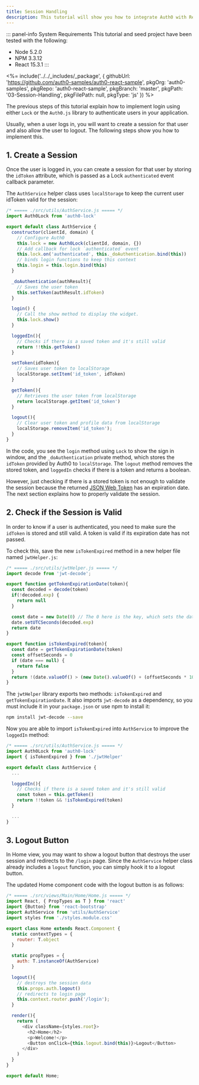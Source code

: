 ```yaml
---
title: Session Handling
description: This tutorial will show you how to integrate Auth0 with ReactJS to add session handling and logout to your web app.
---
```


::: panel-info System Requirements
This tutorial and seed project have been tested with the following:
* Node 5.2.0
* NPM 3.3.12
* React 15.3.1
:::

<%= include('../../_includes/_package', {
  githubUrl: 'https://github.com/auth0-samples/auth0-react-sample',
  pkgOrg: 'auth0-samples',
  pkgRepo: 'auth0-react-sample',
  pkgBranch: 'master',
  pkgPath: '03-Session-Handling',
  pkgFilePath: null,
  pkgType: 'js'
}) %>

The previous steps of this tutorial explain how to implement login using either `Lock` or the `Auth0.js` library to authenticate users in your application. 

Usually, when a user logs in, you will want to create a session for that user and also allow the user to logout. The following steps show you how to implement this.

## 1. Create a Session

Once the user is logged in, you can create a session for that user by storing the `idToken` attribute, which is passed as a Lock `authenticated` event callback parameter. 

The `AuthService` helper class uses `localStorage` to keep the current user idToken valid for the session:

```javascript
/* ===== ./src/utils/AuthService.js ===== */
import Auth0Lock from 'auth0-lock'

export default class AuthService {
  constructor(clientId, domain) {
    // Configure Auth0
    this.lock = new Auth0Lock(clientId, domain, {})
    // Add callback for lock `authenticated` event
    this.lock.on('authenticated', this._doAuthentication.bind(this))
    // binds login functions to keep this context
    this.login = this.login.bind(this)
  }

  _doAuthentication(authResult){
    // Saves the user token
    this.setToken(authResult.idToken)
  }

  login() {
    // Call the show method to display the widget.
    this.lock.show()
  }

  loggedIn(){
    // Checks if there is a saved token and it's still valid
    return !!this.getToken()
  }

  setToken(idToken){
    // Saves user token to localStorage
    localStorage.setItem('id_token', idToken)
  }

  getToken(){
    // Retrieves the user token from localStorage
    return localStorage.getItem('id_token')
  }

  logout(){
    // Clear user token and profile data from localStorage
    localStorage.removeItem('id_token');
  }
}
```

In the code, you see the `login` method using `Lock` to show the sign in window, and the `_doAuthentication` private method, which stores the `idToken` provided by Auth0 to `localStorage`. The `logout` method removes the stored token, and `loggedIn` checks if there is a token and returns a boolean. 

However, just checking if there is a stored token is not enough to validate the session because the returned [JSON Web Token](/jwt) has an expiration date. The next section explains how to properly validate the session.

## 2. Check if the Session is Valid

In order to know if a user is authenticated, you need to make sure the `idToken` is stored and still valid. A token is valid if its expiration date has not passed.

To check this, save the new `isTokenExpired` method in a new helper file named `jwtHelper.js`:

```javascript
/* ===== ./src/utils/jwtHelper.js ===== */
import decode from 'jwt-decode';

export function getTokenExpirationDate(token){
  const decoded = decode(token)
  if(!decoded.exp) {
    return null
  }

  const date = new Date(0) // The 0 here is the key, which sets the date to the epoch
  date.setUTCSeconds(decoded.exp)
  return date
}

export function isTokenExpired(token){
  const date = getTokenExpirationDate(token)
  const offsetSeconds = 0
  if (date === null) {
    return false
  }
  return !(date.valueOf() > (new Date().valueOf() + (offsetSeconds * 1000)))
}
```

The `jwtHelper` library exports two methods: `isTokenExpired` and `getTokenExpirationDate`. It also imports `jwt-decode` as a dependency, so you must include it in your `package.json` or use npm to install it:

```bash
npm install jwt-decode --save
```

Now you are able to import `isTokenExpired` into `AuthService` to improve the `loggedIn` method:

```javascript
/* ===== ./src/utils/AuthService.js ===== */
import Auth0Lock from 'auth0-lock'
import { isTokenExpired } from './jwtHelper'

export default class AuthService {
  ...

  loggedIn(){
    // Checks if there is a saved token and it's still valid
    const token = this.getToken()
    return !!token && !isTokenExpired(token)
  }

  ...
}
```

## 3. Logout Button

In Home view, you may want to show a logout button that destroys the user session and redirects to the `/login` page. Since the `AuthService` helper class already includes a `logout` function, you can simply hook it to a logout button. 

The updated Home component code with the logout button is as follows:

```javascript
/* ===== ./src/views/Main/Home/Home.js ===== */
import React, { PropTypes as T } from 'react'
import {Button} from 'react-bootstrap'
import AuthService from 'utils/AuthService'
import styles from './styles.module.css'

export class Home extends React.Component {
  static contextTypes = {
    router: T.object
  }

  static propTypes = {
    auth: T.instanceOf(AuthService)
  }

  logout(){
    // destroys the session data
    this.props.auth.logout()
    // redirects to login page
    this.context.router.push('/login');
  }

  render(){
    return (
      <div className={styles.root}>
        <h2>Home</h2>
        <p>Welcome!</p>
        <Button onClick={this.logout.bind(this)}>Logout</Button>
      </div>
    )
  }
}

export default Home;
```

